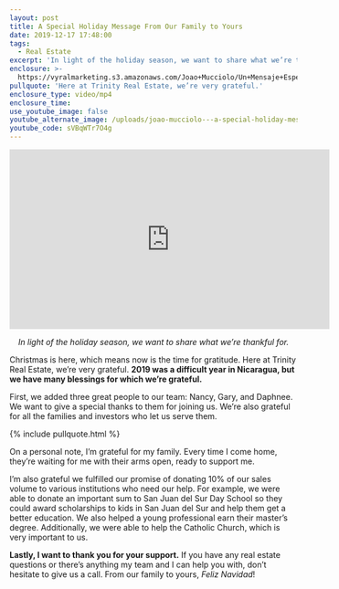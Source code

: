 ```yaml
---
layout: post
title: A Special Holiday Message From Our Family to Yours
date: 2019-12-17 17:48:00
tags:
  - Real Estate
excerpt: 'In light of the holiday season, we want to share what we’re thankful for.'
enclosure: >-
  https://vyralmarketing.s3.amazonaws.com/Joao+Mucciolo/Un+Mensaje+Especial+de+Navidad+de+Nuestra+Familia+a+la+Tuya.mp4
pullquote: 'Here at Trinity Real Estate, we’re very grateful.'
enclosure_type: video/mp4
enclosure_time:
use_youtube_image: false
youtube_alternate_image: /uploads/joao-mucciolo---a-special-holiday-message-youtube.jpg
youtube_code: sVBqWTr7O4g
---
```


<center><iframe width="560" height="315" src="https://www.youtube.com/embed/pI9oXfX9laU?start=127" frameborder="0" allow="accelerometer; autoplay; encrypted-media; gyroscope; picture-in-picture" allowfullscreen=""></iframe></center>

<p style="text-align:center;"><em>In light of the holiday season, we want to share what we’re thankful for.</em></p>

Christmas is here, which means now is the time for gratitude. Here at Trinity Real Estate, we’re very grateful.&nbsp;**2019 was a difficult year in Nicaragua, but we have many blessings for which we’re grateful.**

First, we added three great people to our team: Nancy, Gary, and Daphnee. We want to give a special thanks to them for joining us. We’re also grateful for all the families and investors who let us serve them.&nbsp;

{% include pullquote.html %}

On a personal note, I’m grateful for my family. Every time I come home, they’re waiting for me with their arms open, ready to support me.&nbsp;

I’m also grateful we fulfilled our promise of donating 10% of our sales volume to various institutions who need our help. For example, we were able to donate an important sum to San Juan del Sur Day School so they could award scholarships to kids in San Juan del Sur and help them get a better education. We also helped a young professional earn their master’s degree. Additionally, we were able to help the Catholic Church, which is very important to us.&nbsp;

**Lastly, I want to thank you for your support.**&nbsp;If you have any real estate questions or there’s anything my team and I can help you with, don’t hesitate to give us a call. From our family to yours,&nbsp;*Feliz Navidad*\!